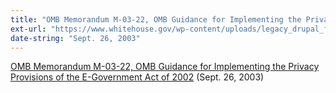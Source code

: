 ```yaml
---
title: "OMB Memorandum M-03-22, OMB Guidance for Implementing the Privacy Provisions of the E-Government Act of 2002"
ext-url: "https://www.whitehouse.gov/wp-content/uploads/legacy_drupal_files/omb/memoranda/2003/m03_22.pdf"
date-string: "Sept. 26, 2003"
---
```

[OMB Memorandum M-03-22, OMB Guidance for Implementing the Privacy Provisions of the E-Government Act of 2002](https://www.whitehouse.gov/wp-content/uploads/legacy_drupal_files/omb/memoranda/2003/m03_22.pdf) (Sept. 26, 2003)
